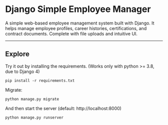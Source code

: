 # Django Simple Employee Manager

A simple web-based employee management system built with Django.
It helps manage employee profiles, career histories, certifications, and contract documents. Complete with file uploads and intuitive UI.

---

## Explore
Try it out by installing the requirements. (Works only with python >= 3.8, due to Django 4)

    pip install -r requirements.txt

Migrate:

    python manage.py migrate

And then start the server (default: http://localhost:8000)

    python manage.py runserver